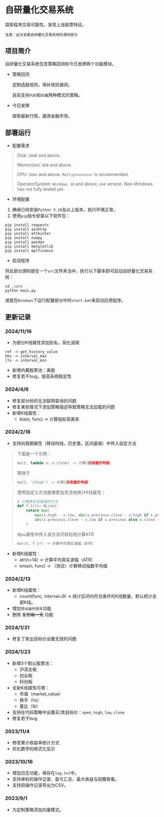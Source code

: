 # 自研量化交易系统
探索程序交易可能性，发现上涨股票特征。

    注意：此分支是自研量化交易系统的源码部分
## 项目简介
自研量化交易系统包含策略回测和今日发牌两个功能模块。
- 策略回测
  
  定制选股规则，填补规则漏洞。

  目前支持`代码`和`向量`两种模式的策略。


- 今日发牌
  
  探索最新行情，遨游金融市场。

## 部署运行
- 配置需求
> Disk: `20GB` and above.
> 
> Memorizes: `8GB` and above.
> 
> CPU: `1GHz` and above. `Multiprocessor` is recommended.
> 
> OperatorSystem: `Windows 10` and above, `x64` version. Non-Windows has not fully tested yet.

- 环境配置
1. 确保已经安装`Python 3.10`及以上版本，执行环境正常。
2. 使用`pip`指令安装以下软件包：
```shell
pip install requests
pip install aiohttp
pip install mttkinter
pip install numpy
pip install pandas
pip install matplotlib
pip install mplfinance
```
- 启动程序

将此部分源码放在一个`src`文件夹当中，执行以下脚本即可启动自研量化交易系统：
```shell
cd .\src
python main.py
```
或是在`Windows`下运行配置部分中的`start.bat`来启动应用程序。
## 更新记录
### 2024/11/16
- 为部分K线属性添加别名，简化调用
```text
ref -> get_history_value
hhv -> interval_max
llv -> interval_min
```
- 新增内置股票池：美股
- 修复若干bug，提高系统稳定性
### 2024/4/6
- 修复部分标的无法联网查询的问题
- 修复某些情况下添加策略描述导致策略无法加载的问题
- 新增K线属性：
  - bia(n, func) -> 计算指标乖离率
### 2024/2/16
- 支持向周期属性（移动均线，历史值，区间最值）中传入自定方法
> 下面是一个示例：
> ```python
> ma(5, lambda x: x.close) -> 计算5日收盘价均线
> ```
> 等效于
> ```python
> ma(5, 'close') -> 计算5日收盘价均线
> ```

> 使用自定义方法能够更加灵活地统计K线属性：
> ```python
> # 计算真实波幅值的方法
> def f_tr(x: KLine):
>     return max(
>         max(x.high - x.low, abs(x.previous.close - x.high if x.previous else x.close - x.high)),
>         abs(x.previous.close - x.low if x.previous else x.close - x.low)
>     )
> ```
> 向`ma`属性中传入该方法可轻松地计算ATR
> ```python
> ma(14, f_tr) -> 计算平均真实波幅（ATR）
> ```
- 新增K线属性：
  - atr(n=14) -> 计算平均真实波幅（ATR）
  - ema(n, func) -> （测试）计算移动指数平均值
### 2024/2/13
- 新增K线属性：
  - count(func, interval=0) -> 统计区间内符合条件的K线数量。默认统计全部K线。
- 增加`导出操作信号`功能
- 删除 ~~复制每一天~~ 功能
### 2024/1/31
- 修复了卖出目标价设置无效的问题
### 2024/1/23
- 新增3个默认股票池：
  - 沪深主板
  - 创业板
  - 科创板
- 全新K线属性可用：
  - 市值（market_value）
  - 换手（hs）
  - 量比（lb）
- 支持在代码策略中设置买/卖目标价：`open`, `high`, `low`, `close`
- 修复若干bug
### 2023/11/4
- 修改累计收益率统计方式
- 优化数字的格式化显示
### 2023/10/16
- 增加日志功能，保存在`log.txt`中。
- 支持单标的操作记录、盈亏汇总、最大收益与回撤查看。
- 支持将操作记录导出为CSV。
### 2023/9/1
- 为定制策略添加向量模式。
